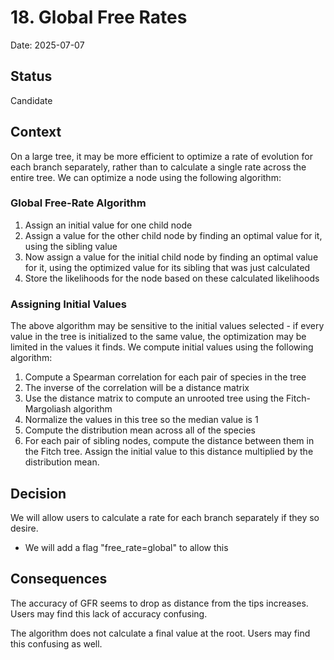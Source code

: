 # 18. Global Free Rates

Date: 2025-07-07

## Status

Candidate

## Context

On a large tree, it may be more efficient to optimize a rate of evolution for each branch separately, rather
than to calculate a single rate across the entire tree. We can optimize a node using the following algorithm:

### Global Free-Rate Algorithm
1. Assign an initial value for one child node
2. Assign a value for the other child node by finding an optimal value for it, using the sibling value
3. Now assign a value for the initial child node by finding an optimal value for it, using the optimized value for its sibling that was just calculated
4. Store the likelihoods for the node based on these calculated likelihoods

### Assigning Initial Values

The above algorithm may be sensitive to the initial values selected - if every value in the tree is initialized
to the same value, the optimization may be limited in the values it finds. We compute initial values using
the following algorithm:

1. Compute a Spearman correlation for each pair of species in the tree 
2. The inverse of the correlation will be a distance matrix
3. Use the distance matrix to compute an unrooted tree using the Fitch-Margoliash algorithm
4. Normalize the values in this tree so the median value is 1
5. Compute the distribution mean across all of the species
6. For each pair of sibling nodes, compute the distance between them in the Fitch tree. Assign the initial value to this distance multiplied by the distribution mean.

## Decision

We will allow users to calculate a rate for each branch separately if they so desire.

* We will add a flag "free_rate=global" to allow this

## Consequences

The accuracy of GFR seems to drop as distance from the tips increases. Users may find this lack of
accuracy confusing.

The algorithm does not calculate a final value at the root. Users may find this confusing as well.

